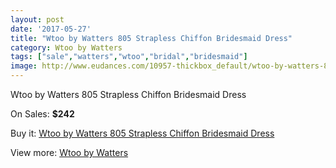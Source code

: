 ```yaml
---
layout: post
date: '2017-05-27'
title: "Wtoo by Watters 805 Strapless Chiffon Bridesmaid Dress"
category: Wtoo by Watters 
tags: ["sale","watters","wtoo","bridal","bridesmaid"]
image: http://www.eudances.com/10957-thickbox_default/wtoo-by-watters-805-strapless-chiffon-bridesmaid-dress.jpg
---
```

Wtoo by Watters 805 Strapless Chiffon Bridesmaid Dress

On Sales: **$242**
<a href="https://www.eudances.com/en/wtoo-by-watters/3498-wtoo-by-watters-805-strapless-chiffon-bridesmaid-dress.html"><amp-img layout="responsive" width="600" height="600" src="//www.eudances.com/10957-thickbox_default/wtoo-by-watters-805-strapless-chiffon-bridesmaid-dress.jpg" alt="Wtoo by Watters 805 Strapless Chiffon Bridesmaid Dress 0" /></a>
<a href="https://www.eudances.com/en/wtoo-by-watters/3498-wtoo-by-watters-805-strapless-chiffon-bridesmaid-dress.html"><amp-img layout="responsive" width="600" height="600" src="//www.eudances.com/10959-thickbox_default/wtoo-by-watters-805-strapless-chiffon-bridesmaid-dress.jpg" alt="Wtoo by Watters 805 Strapless Chiffon Bridesmaid Dress 1" /></a>
<a href="https://www.eudances.com/en/wtoo-by-watters/3498-wtoo-by-watters-805-strapless-chiffon-bridesmaid-dress.html"><amp-img layout="responsive" width="600" height="600" src="//www.eudances.com/10958-thickbox_default/wtoo-by-watters-805-strapless-chiffon-bridesmaid-dress.jpg" alt="Wtoo by Watters 805 Strapless Chiffon Bridesmaid Dress 2" /></a>

Buy it: [Wtoo by Watters 805 Strapless Chiffon Bridesmaid Dress](https://www.eudances.com/en/wtoo-by-watters/3498-wtoo-by-watters-805-strapless-chiffon-bridesmaid-dress.html "Wtoo by Watters 805 Strapless Chiffon Bridesmaid Dress")

View more: [Wtoo by Watters ](https://www.eudances.com/en/67-wtoo-by-watters "Wtoo by Watters ")
